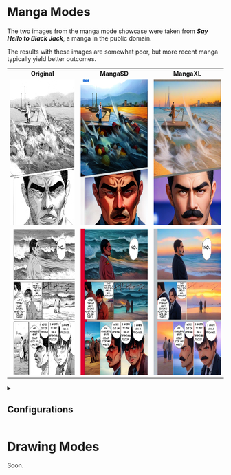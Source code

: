 # Manga Modes
The two images from the manga mode showcase were taken from ***Say Hello to Black Jack***, a manga in the public domain.

The results with these images are somewhat poor, but more recent manga typically yield better outcomes.
<table class="center">
    <tr style="font-weight: bolder;text-align:center;">
        <td>Original</td>
        <td>MangaSD</td>
        <td>MangaXL</td>
    </tr>
  <tr>
    <td>
        <img src="media\MangaMode\input\0.jpg" width="250" height="340">
    </td>
    <td>
        <img src="media\MangaMode\SD\0.jpg" width="250" height="340">
    </td>
    <td>
        <img src="media\MangaMode\XL\0.jpg" width="250" height="340">
    </td>
  </tr>


  <tr>
    <td>
        <img src="media\MangaMode\input\1.jpg" width="250" height="340">
    </td>
    <td>
        <img src="media\MangaMode\SD\1.jpg" width="250" height="340">
    </td>
    <td>
        <img src="media\MangaMode\XL\1.jpg" width="250" height="340">
    </td>
  </tr> 
  
</table>

<details>
<summary><h2>Configurations</h2></summary>

### MangaSD
* **Model**: [AOM3](https://huggingface.co/WarriorMama777/OrangeMixs/blob/main/Models/AbyssOrangeMix3/AOM3_orangemixs.safetensors)
* **VAE**: [stabilityai mse-840000-ema](https://huggingface.co/stabilityai/sd-vae-ft-mse-original/blob/main/vae-ft-mse-840000-ema-pruned.safetensors)
* **Clip Skip**: `2`

**ControlNet Configuration**

* **UNIT 1** : [control_v11p_sd15s2_lineart_anime](https://huggingface.co/lllyasviel/ControlNet-v1-1/blob/main/control_v11p_sd15s2_lineart_anime.pth) ([YAML](https://huggingface.co/lllyasviel/ControlNet-v1-1/blob/main/control_v11p_sd15s2_lineart_anime.yaml))
* **UNIT 2** : [control_v11p_sd15_softedge](https://huggingface.co/lllyasviel/ControlNet-v1-1/blob/main/control_v11p_sd15_softedge.pth) ([YAML](https://huggingface.co/lllyasviel/ControlNet-v1-1/blob/main/control_v11p_sd15_softedge.yaml))

**Inference Configuration**

- [ ] Enable controlnet lowvram
- [ ] Keep original picture size
- [x] Use interrogation
- [ ] Include metadata
- [x] Use YoloV8 segmentation
* **YoloV8 ONNX Model** : [manga_model](https://huggingface.co/kitsumed/yolov8m_seg-speech-bubble/blob/main/model_dynamic.onnx)
* **Seed** : `100`
* **Sampler** : Euler
* **Steps** : `12`

### MangaXL
* **Model**: [AbyssOrange XL Else](https://civitai.com/models/356201/abyssorange-xl-else)
* **VAE**: None
* **Clip Skip**: `2`

**ControlNet Configuration**

* **UNIT 1** : [MistoLine_rank256](https://huggingface.co/TheMistoAI/MistoLine/blob/main/mistoLine_rank256.safetensors)
* **UNIT 2** : [MistoLine_rank256](https://huggingface.co/TheMistoAI/MistoLine/blob/main/mistoLine_rank256.safetensors)

**Inference Configuration**

- [ ] Enable controlnet lowvram
- [ ] Keep original picture size
- [x] Use interrogation
- [ ] Include metadata
- [x] Use YoloV8 segmentation
* **YoloV8 ONNX Model** : [manga_model](https://huggingface.co/kitsumed/yolov8m_seg-speech-bubble/blob/main/model_dynamic.onnx)
* **Seed** : `100`
* **Sampler** : **Euler**
* **Steps** : `12`
</details>

# Drawing Modes
Soon.